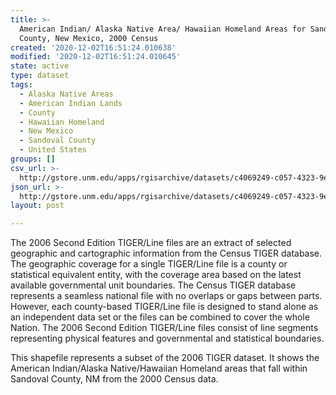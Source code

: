 ```yaml
---
title: >-
  American Indian/ Alaska Native Area/ Hawaiian Homeland Areas for Sandoval
  County, New Mexico, 2000 Census
created: '2020-12-02T16:51:24.010638'
modified: '2020-12-02T16:51:24.010645'
state: active
type: dataset
tags:
  - Alaska Native Areas
  - American Indian Lands
  - County
  - Hawaiian Homeland
  - New Mexico
  - Sandoval County
  - United States
groups: []
csv_url: >-
  http://gstore.unm.edu/apps/rgisarchive/datasets/c4069249-c057-4323-9e1b-ccb15d4ebe16/tgr2006se_sand_aianhh00.derived.csv
json_url: >-
  http://gstore.unm.edu/apps/rgisarchive/datasets/c4069249-c057-4323-9e1b-ccb15d4ebe16/tgr2006se_sand_aianhh00.derived.json
layout: post

---
```

The 2006 Second Edition  TIGER/Line files are an extract of selected geographic and cartographic information from the Census TIGER database.  The geographic coverage for a single TIGER/Line file is a county or statistical equivalent entity, with the coverage area based on the latest available governmental unit boundaries.  The Census TIGER database represents a seamless national file with no overlaps or gaps between parts.  However, each county-based TIGER/Line file is designed to stand alone as an independent data set or the files can be combined to cover the whole Nation.  The 2006 Second Edition  TIGER/Line files consist of line segments representing physical features and governmental and statistical boundaries.  

This shapefile represents a subset of the 2006 TIGER dataset. It shows the American Indian/Alaska Native/Hawaiian Homeland areas that fall within Sandoval County, NM from the 2000 Census data.
